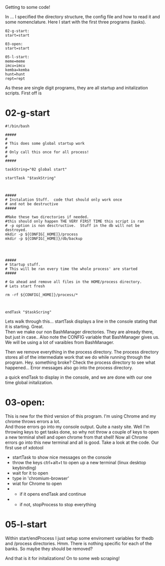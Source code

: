 Getting to some code!  

In ... I specified the directory structure, the config file and how to read it and some nomenclature.  Here I start with the first three programs (tasks).  

```
02-g-start:
start=start

03-open:
start=start

05-l-start:
meme=meme
imcu=imcu
kemba=kemba
hunt=hunt
rept=rept
```

As these are single digit programs, they are all startup and initalization scripts.  First off is 

# 02-g-start
```
#!/bin/bash

#####
# 
# This does some global startup work
#
# Only call this once for all process!
#
#####

taskString="02 global start"

startTask "$taskString"



#####
# Instalation Stuff.  code that should only work once
# and not be destructive
#####

#Make these two directories if needed.  
#this should only happen THE VERY FIRST TIME this script is ran
# -p option is non desctructive.  Stuff in the db will not be destroyed.
mkdir -p ${CONFIG[_HOME]}/process
mkdir -p ${CONFIG[_HOME]}/db/backup




#####
# Startup stuff.
# This will be ran every time the whole process' are started
#####

# Go ahead and remove all files in the HOME/process directory.
# Lets start fresh

rm -rf ${CONFIG[_HOME]}/process/*



endTask "$taskScring"
```

Lets walk through this...  startTask displays a line in the console stating that it is starting.  Great.  
Then we make our non BashManager directories.  They are already there, but just in case..  Also note
the CONFIG variable that BashManager gives us.  We will be using a lot of varaibles from BashManager.

Then we remove everything in the process directory.  The process directory stores all of the intermediate
work that we do while running through the program.  Hey.  something broke?  Check the process directory to
see what happened...  Error messages also go into the process directory.

a quick endTask to display in the console, and we are done with our one time global initalization.

# 03-open:
This is new for the third version of this program.  I'm using Chrome and my chrome throws errors a lot.  
And those errors go into my console output.  Quite a nasty site.  Well I'm throwing keys to get tasks done,
so why not throw a couple of keys to open a new terminal shell and open chrome from that shell!  Now all
Chrome errors go into this new terminal and all is good.  Take a look at the code.  Our first use of xdotool
* startTask to show nice messages on the console
* throw the keys ctrl+alt+t to open up a new terminal (linux desktop keybinding)
* wait for it to open
* type in 'chromium-browser'
* wiat for Chrome to open
* * if it opens endTask and continue
* * if not, stopProcess to stop everything

# 05-l-start
Within start/endProcess I just setup some enviroment variables for thedb and /process directories.  Hmm.
There is nothing specific for each of the banks.  So maybe they should be removed?


And that is it for initalizations!  On to some web scraping!
